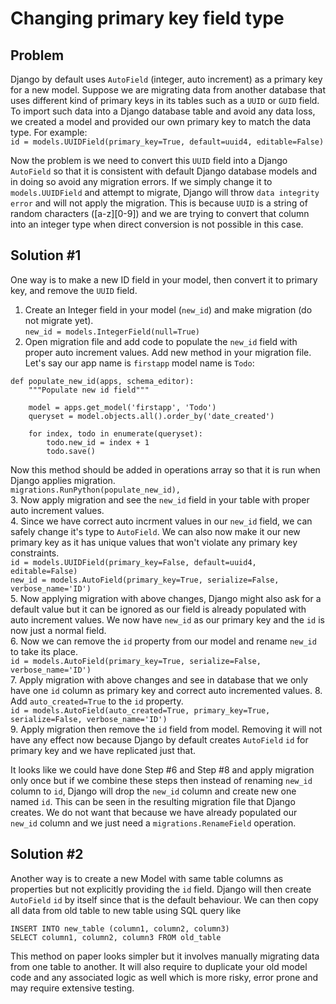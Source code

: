 # Changing primary key field type

## Problem
Django by default uses `AutoField` (integer, auto increment) as a primary key for a new model. Suppose we are migrating data from another database that uses different kind of primary keys in its tables such as a `UUID` or `GUID` field. To import such data into a Django database table and avoid any data loss, we created a model and provided our own primary key to match the data type. For example:  
`id = models.UUIDField(primary_key=True, default=uuid4, editable=False)`  

Now the problem is we need to convert this `UUID` field into a Django `AutoField` so that it is consistent with default Django database models and in doing so avoid any migration errors. If we simply change it to `models.UUIDField` and attempt to migrate, Django will throw `data integrity error` and will not apply the migration. This is because `UUID` is a string of random characters ([a-z][0-9]) and we are trying to convert that column into an integer type when direct conversion is not possible in this case.

## Solution #1
One way is to make a new ID field in your model, then convert it to primary key, and remove the `UUID` field.
1. Create an Integer field in your model (`new_id`) and make migration (do not migrate yet).  
`new_id = models.IntegerField(null=True)`  
2. Open migration file and add code to populate the `new_id` field with proper auto increment values.
Add new method in your migration file. Let's say our app name is `firstapp` model name is `Todo`:  
```
def populate_new_id(apps, schema_editor):
    """Populate new id field"""

    model = apps.get_model('firstapp', 'Todo')
    queryset = model.objects.all().order_by('date_created')

    for index, todo in enumerate(queryset):
        todo.new_id = index + 1
        todo.save()
```
Now this method should be added in operations array so that it is run when Django applies migration.  
`migrations.RunPython(populate_new_id),`  
3. Now apply migration and see the `new_id` field in your table with proper auto increment values.  
4. Since we have correct auto incrment values in our `new_id` field, we can safely change it's type to `AutoField`. We can also now make it our new primary key as it has unique values that won't violate any primary key constraints.   
`id = models.UUIDField(primary_key=False, default=uuid4, editable=False)`  
`new_id = models.AutoField(primary_key=True, serialize=False, verbose_name='ID')`  
5. Now applying migration with above changes, Django might also ask for a default value but it can be ignored as our field is already populated with auto increment values. We now have `new_id` as our primary key and the `id` is now just a normal field.  
6. Now we can remove the `id` property from our model and rename `new_id` to take its place.  
`id = models.AutoField(primary_key=True, serialize=False, verbose_name='ID')`  
7. Apply migration with above changes and see in database that we only have one `id` column as primary key and correct auto incremented values.
8. Add `auto_created=True` to the `id` property.  
`id = models.AutoField(auto_created=True, primary_key=True, serialize=False, verbose_name='ID')`  
9. Apply migration then remove the `id` field from model. Removing it will not have any effect now because Django by default creates `AutoField` `id` for primary key and we have replicated just that.

It looks like we could have done Step #6 and Step #8 and apply migration only once but if we combine these steps then instead of renaming `new_id` column to `id`, Django will drop the `new_id` column and create new one named `id`. This can be seen in the resulting migration file that Django creates. We do not want that because we have already populated our `new_id` column  and we just need a `migrations.RenameField` operation.

## Solution #2
Another way is to create a new Model with same table columns as properties but not explicitly providing the `id` field. Django will then create `AutoField` `id` by itself since that is the default behaviour. We can then copy all data from old table to new table using SQL query like  
```
INSERT INTO new_table (column1, column2, column3)
SELECT column1, column2, column3 FROM old_table
```
This method on paper looks simpler but it involves manually migrating data from one table to another. It will also require to duplicate your old model code and any associated logic as well which is more risky, error prone and may require extensive testing.
